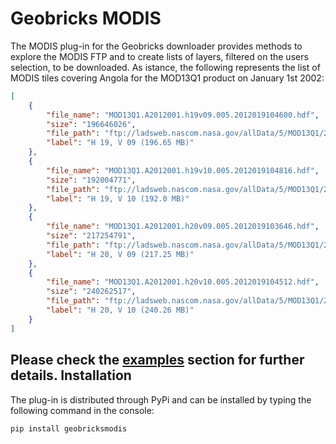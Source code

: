 Geobricks MODIS
===============
The MODIS plug-in for the Geobricks downloader provides methods to explore the MODIS FTP and to create lists of layers, filtered on the users selection, to be downloaded. As istance, the following represents the list of MODIS tiles covering Angola for the MOD13Q1 product on January 1st 2002:
```json
[
    {
        "file_name": "MOD13Q1.A2012001.h19v09.005.2012019104600.hdf",
        "size": "196646026",
        "file_path": "ftp://ladsweb.nascom.nasa.gov/allData/5/MOD13Q1/2012/001/MOD13Q1.A2012001.h19v09.005.2012019104600.hdf",
        "label": "H 19, V 09 (196.65 MB)"
    },
    {
        "file_name": "MOD13Q1.A2012001.h19v10.005.2012019104816.hdf",
        "size": "192004771",
        "file_path": "ftp://ladsweb.nascom.nasa.gov/allData/5/MOD13Q1/2012/001/MOD13Q1.A2012001.h19v10.005.2012019104816.hdf",
        "label": "H 19, V 10 (192.0 MB)"
    },
    {
        "file_name": "MOD13Q1.A2012001.h20v09.005.2012019103646.hdf",
        "size": "217254791",
        "file_path": "ftp://ladsweb.nascom.nasa.gov/allData/5/MOD13Q1/2012/001/MOD13Q1.A2012001.h20v09.005.2012019103646.hdf",
        "label": "H 20, V 09 (217.25 MB)"
    },
    {
        "file_name": "MOD13Q1.A2012001.h20v10.005.2012019104512.hdf",
        "size": "240262517",
        "file_path": "ftp://ladsweb.nascom.nasa.gov/allData/5/MOD13Q1/2012/001/MOD13Q1.A2012001.h20v10.005.2012019104512.hdf",
        "label": "H 20, V 10 (240.26 MB)"
    }
]
```
Please check the [examples](https://github.com/geobricks/geobricks_modis/tree/master/examples) section for further details.
Installation
------------
The plug-in is distributed through PyPi and can be installed by typing the following command in the console:
```
pip install geobricksmodis
```
